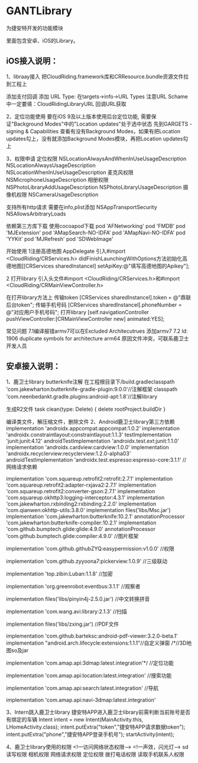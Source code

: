 # GANTLibrary
为捷安特开发的功能模块

里面包含安卓、iOS的Library。

## iOS接入说明：
1、libraay接入
把CloudRiding.framework库和CRResource.bundle资源文件拉到工程上

添加支付回调
添加 URL Type: 在targets->info->URL Types 注意URL Schame中一定要填：CloudRidingLibraryURL
回调URL获取

2、定位功能使用
要在iOS 9及以上版本使用后台定位功能, 需要保证"Background Modes"中的"Location updates"处于选中状态 先到GARGETS - signing & Capabilities 查看有没有Background Modes，如果有把Location updates勾上，没有就添加Background Modes模块，再把Location updates勾上

3、权限申请
定位权限
NSLocationAlwaysAndWhenInUseUsageDescription 
NSLocationAlwaysUsageDescription
NSLocationWhenInUseUsageDescription
麦克风权限
NSMicrophoneUsageDescription
相册权限
NSPhotoLibraryAddUsageDescription
NSPhotoLibraryUsageDescription
摄像机权限
NSCameraUsageDescription 

支持所有http请求
需要在info,plist添加
<key>NSAppTransportSecurity</key>
<dict>
<key>NSAllowsArbitraryLoads</key>
<true/>	
</dict>

依赖第三方库下载
使用cocoapod下载
pod 'AFNetworking'
pod 'FMDB'
pod 'MJExtension'
pod 'AMapSearch-NO-IDFA'
pod 'AMapNavi-NO-IDFA'
pod 'YYKit'
pod 'MJRefresh'
pod 'SDWebImage'

开始使用
1注册高德地图
AppDelegate 引入#import <CloudRiding/CRServices.h>
didFinishLaunchingWithOptions方法初始化高德地图[[CRServices sharedInstancel] setApiKey:@"填写高德地图的Apikey"];

2 打开library
引入头文件#import <CloudRiding/CRServices.h>和#import <CloudRiding/CRMainViewController.h>

在打开library方法上
传输token
[CRServices sharedInstancel].token = @"鼎联后台token";
传输手机号码
[CRServices sharedInstancel].phoneNumber = @"对应用户手机号码";
打开library
[self.navigationController pushViewController:[CRMainViewController new] animated:YES];

常见问题
7.1编译报错armv7可以在Excluded Architecutrues 添加armv7
7.2 ld: 1906 duplicate symbols for architecture arm64 原因文件冲突，可联系鹿卫士开发人员


## 安卓接入说明：
1、鹿卫士library butterknife注解
在工程根目录下/build.gradleclasspath
'com.jakewharton:butterknife-gradle-plugin:9.0.0'//注解框架
classpath 'com.neenbedankt.gradle.plugins:android-apt:1.8'//注解library

生成R2文件
task clean(type: Delete) {
    delete rootProject.buildDir
}

编译类文件，解压缩文件，删除文件
2、Android鹿卫士library第三方依赖
implementation 'androidx.appcompat:appcompat:1.0.2'
implementation 'androidx.constraintlayout:constraintlayout:1.1.3'
testImplementation 'junit:junit:4.12'
androidTestImplementation 'androidx.test.ext:junit:1.1.0'
implementation 'androidx.cardview:cardview:1.0.0'
implementation 'androidx.recyclerview:recyclerview:1.2.0-alpha03'
androidTestImplementation 'androidx.test.espresso:espresso-core:3.1.1'
//     网络请求依赖

implementation 'com.squareup.retrofit2:retrofit:2.7.1'
implementation 'com.squareup.retrofit2:adapter-rxjava2:2.7.1'
implementation 'com.squareup.retrofit2:converter-gson:2.7.1'
implementation 'com.squareup.okhttp3:logging-interceptor:4.3.1'
implementation 'com.jakewharton.rxbinding2:rxbinding:2.2.0'
implementation 'com.qianwen:okhttp-utils:3.8.0'
implementation files('libs/Msc.jar')
implementation 'com.jakewharton:butterknife:10.2.1'
annotationProcessor 'com.jakewharton:butterknife-compiler:10.2.1'
implementation 'com.github.bumptech.glide:glide:4.9.0'
annotationProcessor 'com.github.bumptech.glide:compiler:4.9.0'
//图片框架

implementation 'com.github.githubZYQ:easypermission:v1.0.0'
//权限

implementation 'com.github.zyyoona7:pickerview:1.0.9'
//三级联动

implementation 'top.zibin:Luban:1.1.8'
//加密

implementation 'org.greenrobot:eventbus:3.1.1'
//观察者

implementation files('libs/pinyin4j-2.5.0.jar')
//中文转换拼音

implementation 'com.wang.avi:library:2.1.3'
//扫描

implementation files('libs/zxing.jar')
//PDF文件

implementation 'com.github.barteksc:android-pdf-viewer:3.2.0-beta.1'
implementation "android.arch.lifecycle:extensions:1.1.1"//自定义弹窗
/*//3D地图so及jar

implementation 'com.amap.api:3dmap:latest.integration'*/
//定位功能

implementation 'com.amap.api:location:latest.integration'
//搜索功能

implementation 'com.amap.api:search:latest.integration'
//导航

implementation 'com.amap.api:navi-3dmap:latest.integration' 

3、Intern跳入鹿卫士library
捷安特APP进入鹿卫士library前需判断当前账号是否有绑定的车辆
Intent intent = new Intent(MainActivity.this, LHomeActivity.class);
intent.putExtra("token","捷安特APP请求数据token");
intent.putExtra("phone","捷安特APP登录手机号");
startActivity(intent);

4、鹿卫士library使用的权限
<!—访问网络状态权限-->
<uses-permission android:name="android.permission.ACCESS_NETWORK_STATE" />
<!—声效，闪光灯-->
<uses-permission android:name="android.permission.VIBRATE" />
sd读写权限
<uses-permission android:name="android.permission.READ_EXTERNAL_STORAGE" />
<uses-permission android:name="android.permission.WRITE_EXTERNAL_STORAGE" />
相机权限
<uses-permission android:name="android.permission.CAMERA" />
网络请求权限
<uses-permission android:name="android.permission.INTERNET" />
定位权限
<uses-permission android:name="android.permission.ACCESS_COARSE_LOCATION" />
<uses-permission android:name="android.permission.ACCESS_FINE_LOCATION" />
拨打电话权限
<uses-permission android:name="android.permission.READ_PHONE_STATE" />
读取手机联系人权限
<uses-permission android:name="android.permission.READ_CONTACTS" />
<!--屏幕常亮-->
<uses-permission android:name="android.permission.WAKE_LOCK" />
<uses-permission android:name="android.permission.DEVICE_POWER" />
